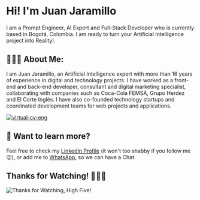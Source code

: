 # Hi! I'm Juan Jaramillo

I am a Prompt Engineer, AI Expert and Full-Stack Developer who is currently based in Bogotá, Colombia. I am ready to turn your Artificial Intelligence project into Reality!.

## 👨🏻‍💻 About Me:

I am Juan Jaramillo, an Artificial Intelligence expert with more than 16 years of experience in digital and technology projects. I have worked as a front-end and back-end developer, consultant and digital marketing specialist, collaborating with companies such as Coca-Cola FEMSA, Grupo Herdez and El Corte Inglés. I have also co-founded technology startups and coordinated development teams for web projects and applications.

[![virtual-cv-eng](https://juan-jaramillo-ai-assets.s3.amazonaws.com/og-image.webp)](https://juanjaramillo.tech)

## 👀 Want to learn more?

Feel free to check my [LinkedIn Profile](https://www.linkedin.com/in/juan-jaramillo-ai/) (it won't too shabby if you follow me 😉), or add me to [WhatsApp](https://wa.link/mal08v), so we can have a Chat. 

## Thanks for Watching! 🙋🏻‍♂️

![Thanks for Watching, High Five!](https://content.codecademy.com/courses/learn-cpp/community-challenge/highfive.gif 'Thanks for Watching, High Five!')

